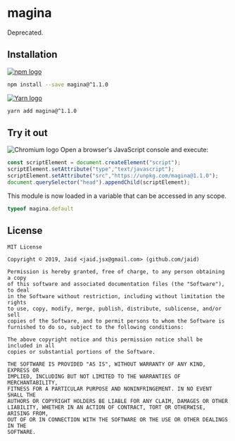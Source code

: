 # magina


Deprecated.

## Installation
<a href='https://npmjs.com/package/magina'><img alt='npm logo' src='https://github.com/Jaid/action-readme/raw/master/images/base-assets/npm.png'/></a>
```bash
npm install --save magina@^1.1.0
```
<a href='https://yarnpkg.com/package/magina'><img alt='Yarn logo' src='https://github.com/Jaid/action-readme/raw/master/images/base-assets/yarn.png'/></a>
```bash
yarn add magina@^1.1.0
```


## Try it out
<img alt='Chromium logo' src='https://github.com/Jaid/action-readme/raw/master/images/base-assets/browser.png'/>
Open a browser's JavaScript console and execute:

```javascript
const scriptElement = document.createElement("script");
scriptElement.setAttribute("type","text/javascript");
scriptElement.setAttribute("src","https://unpkg.com/magina@1.1.0");
document.querySelector("head").appendChild(scriptElement);
```

This module is now loaded in a variable that can be accessed in any scope.

```javascript
typeof magina.default
```


## License
```text
MIT License

Copyright © 2019, Jaid <jaid.jsx@gmail.com> (github.com/jaid)

Permission is hereby granted, free of charge, to any person obtaining a copy
of this software and associated documentation files (the "Software"), to deal
in the Software without restriction, including without limitation the rights
to use, copy, modify, merge, publish, distribute, sublicense, and/or sell
copies of the Software, and to permit persons to whom the Software is
furnished to do so, subject to the following conditions:

The above copyright notice and this permission notice shall be included in all
copies or substantial portions of the Software.

THE SOFTWARE IS PROVIDED "AS IS", WITHOUT WARRANTY OF ANY KIND, EXPRESS OR
IMPLIED, INCLUDING BUT NOT LIMITED TO THE WARRANTIES OF MERCHANTABILITY,
FITNESS FOR A PARTICULAR PURPOSE AND NONINFRINGEMENT. IN NO EVENT SHALL THE
AUTHORS OR COPYRIGHT HOLDERS BE LIABLE FOR ANY CLAIM, DAMAGES OR OTHER
LIABILITY, WHETHER IN AN ACTION OF CONTRACT, TORT OR OTHERWISE, ARISING FROM,
OUT OF OR IN CONNECTION WITH THE SOFTWARE OR THE USE OR OTHER DEALINGS IN THE
SOFTWARE.
```
